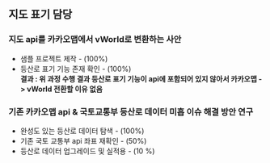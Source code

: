 ## 지도 표기 담당

### 지도 api를 카카오맵에서 vWorld로 변환하는 사안
  + 샘플 프로젝트 제작 - (100%)
  + 등산로 표기 기능 존재 확인 - (100%)   
  **결과 : 위 과정 수행 결과 등산로 표기 기능이 api에 포함되어 있지 않아서 카카오맵 -> vWorld 전환할 이유 없음**
  
  
### 기존 카카오맵 api & 국토교통부 등산로 데이터 미흡 이슈 해결 방안 연구
  + 완성도 있는 등산로 데이터 탐색 - (100%)
  + 기존 국토 교통부 api 좌표 재확인 - (50%)
  + 등산로 데이터 업그레이드 및 실적용 - (10 %)
